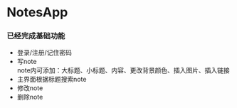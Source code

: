 # NotesApp
### 已经完成基础功能
*  登录/注册/记住密码
*  写note<br>
  note内可添加：大标题、小标题、内容、更改背景颜色、插入图片、插入链接
*  主界面根据标题搜索note
*  修改note
*  删除note

